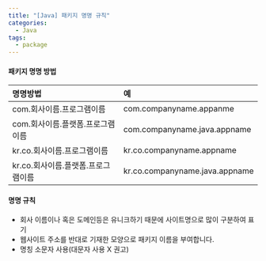 ```yaml
---
title: "[Java] 패키지 명명 규칙"
categories:
  - Java
tags:
  - package
---
```


#### 패키지 명명 방법

| 명명방법                           | 예                             |
| :--------------------------------- | :----------------------------- |
| com.회사이름.프로그램이름          | com.companyname.appanme        |
| com.회사이름.플랫폼.프로그램이름   | com.companyname.java.appname   |
| kr.co.회사이름.프로그램이름        | kr.co.companyname.appname      |
| kr.co.회사이름.플랫폼.프로그램이름 | kr.co.companyname.java.appname |

#### 명명 규칙

- 회사 이름이나 혹은 도메인등은 유니크하기 때문에 사이트명으로 많이 구분하여 표기
- 웹사이트 주소를 반대로 기재한 모양으로 패키지 이름을 부여합니다.
- 명칭 소문자 사용(대문자 사용 X 권고)
